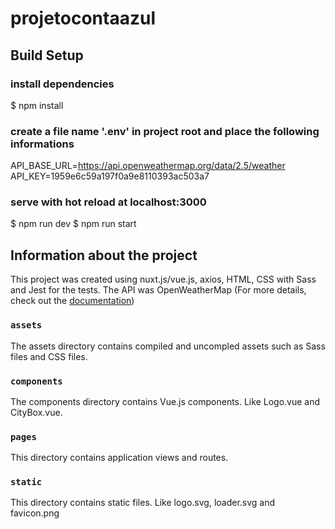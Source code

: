 # projetocontaazul

## Build Setup


### install dependencies
$ npm install

### create a file name '.env' in project root and place the following informations

API_BASE_URL=https://api.openweathermap.org/data/2.5/weather
API_KEY=1959e6c59a197f0a9e8110393ac503a7

### serve with hot reload at localhost:3000
$ npm run dev
$ npm run start


## Information about the project

This project was created using nuxt.js/vue.js, axios, HTML, CSS with Sass and Jest for the tests.
The API was OpenWeatherMap (For more details, check out the [documentation](https://api.openweathermap.org/))


### `assets`

The assets directory contains compiled and uncompled assets such as Sass files and CSS files.


### `components`

The components directory contains Vue.js components. Like Logo.vue and CityBox.vue.


### `pages`

This directory contains application views and routes. 


### `static`

This directory contains static files. Like logo.svg, loader.svg and favicon.png

